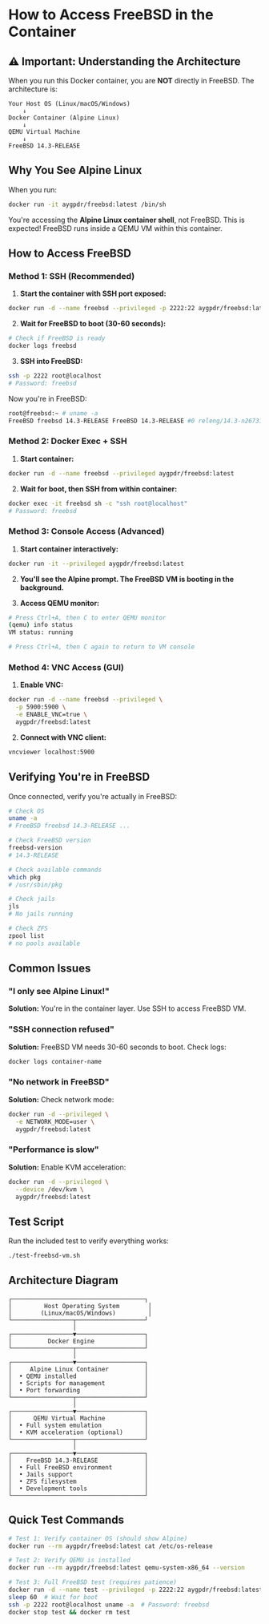 # How to Access FreeBSD in the Container

## ⚠️ Important: Understanding the Architecture

When you run this Docker container, you are **NOT** directly in FreeBSD. The architecture is:

```
Your Host OS (Linux/macOS/Windows)
    ↓
Docker Container (Alpine Linux)
    ↓
QEMU Virtual Machine
    ↓
FreeBSD 14.3-RELEASE
```

## Why You See Alpine Linux

When you run:
```bash
docker run -it aygpdr/freebsd:latest /bin/sh
```

You're accessing the **Alpine Linux container shell**, not FreeBSD. This is expected! FreeBSD runs inside a QEMU VM within this container.

## How to Access FreeBSD

### Method 1: SSH (Recommended)

1. **Start the container with SSH port exposed:**
```bash
docker run -d --name freebsd --privileged -p 2222:22 aygpdr/freebsd:latest
```

2. **Wait for FreeBSD to boot (30-60 seconds):**
```bash
# Check if FreeBSD is ready
docker logs freebsd
```

3. **SSH into FreeBSD:**
```bash
ssh -p 2222 root@localhost
# Password: freebsd
```

Now you're in FreeBSD:
```bash
root@freebsd:~ # uname -a
FreeBSD freebsd 14.3-RELEASE FreeBSD 14.3-RELEASE #0 releng/14.3-n267312-a5e672d1b468: Mon Nov  4 10:00:00 UTC 2024
```

### Method 2: Docker Exec + SSH

1. **Start container:**
```bash
docker run -d --name freebsd --privileged aygpdr/freebsd:latest
```

2. **Wait for boot, then SSH from within container:**
```bash
docker exec -it freebsd sh -c "ssh root@localhost"
# Password: freebsd
```

### Method 3: Console Access (Advanced)

1. **Start container interactively:**
```bash
docker run -it --privileged aygpdr/freebsd:latest
```

2. **You'll see the Alpine prompt. The FreeBSD VM is booting in the background.**

3. **Access QEMU monitor:**
```bash
# Press Ctrl+A, then C to enter QEMU monitor
(qemu) info status
VM status: running

# Press Ctrl+A, then C again to return to VM console
```

### Method 4: VNC Access (GUI)

1. **Enable VNC:**
```bash
docker run -d --name freebsd --privileged \
  -p 5900:5900 \
  -e ENABLE_VNC=true \
  aygpdr/freebsd:latest
```

2. **Connect with VNC client:**
```bash
vncviewer localhost:5900
```

## Verifying You're in FreeBSD

Once connected, verify you're actually in FreeBSD:

```bash
# Check OS
uname -a
# FreeBSD freebsd 14.3-RELEASE ...

# Check FreeBSD version
freebsd-version
# 14.3-RELEASE

# Check available commands
which pkg
# /usr/sbin/pkg

# Check jails
jls
# No jails running

# Check ZFS
zpool list
# no pools available
```

## Common Issues

### "I only see Alpine Linux!"
**Solution:** You're in the container layer. Use SSH to access FreeBSD VM.

### "SSH connection refused"
**Solution:** FreeBSD VM needs 30-60 seconds to boot. Check logs:
```bash
docker logs container-name
```

### "No network in FreeBSD"
**Solution:** Check network mode:
```bash
docker run -d --privileged \
  -e NETWORK_MODE=user \
  aygpdr/freebsd:latest
```

### "Performance is slow"
**Solution:** Enable KVM acceleration:
```bash
docker run -d --privileged \
  --device /dev/kvm \
  aygpdr/freebsd:latest
```

## Test Script

Run the included test to verify everything works:
```bash
./test-freebsd-vm.sh
```

## Architecture Diagram

```
┌─────────────────────────────────────┐
│         Host Operating System        │
│        (Linux/macOS/Windows)         │
└─────────────────┬───────────────────┘
                  │
┌─────────────────▼───────────────────┐
│          Docker Engine              │
└─────────────────┬───────────────────┘
                  │
┌─────────────────▼───────────────────┐
│     Alpine Linux Container          │
│  • QEMU installed                   │
│  • Scripts for management           │
│  • Port forwarding                  │
└─────────────────┬───────────────────┘
                  │
┌─────────────────▼───────────────────┐
│      QEMU Virtual Machine           │
│  • Full system emulation            │
│  • KVM acceleration (optional)      │
└─────────────────┬───────────────────┘
                  │
┌─────────────────▼───────────────────┐
│    FreeBSD 14.3-RELEASE             │
│  • Full FreeBSD environment         │
│  • Jails support                    │
│  • ZFS filesystem                   │
│  • Development tools                │
└─────────────────────────────────────┘
```

## Quick Test Commands

```bash
# Test 1: Verify container OS (should show Alpine)
docker run --rm aygpdr/freebsd:latest cat /etc/os-release

# Test 2: Verify QEMU is installed
docker run --rm aygpdr/freebsd:latest qemu-system-x86_64 --version

# Test 3: Full FreeBSD test (requires patience)
docker run -d --name test --privileged -p 2222:22 aygpdr/freebsd:latest
sleep 60  # Wait for boot
ssh -p 2222 root@localhost uname -a  # Password: freebsd
docker stop test && docker rm test
```
